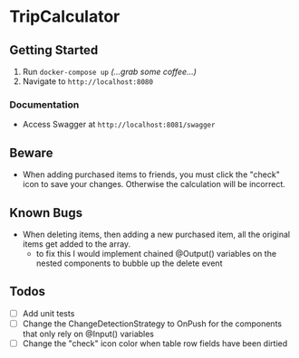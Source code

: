 # TripCalculator

## Getting Started

1. Run `docker-compose up` _(...grab some coffee...)_
2. Navigate to `http://localhost:8080`

### Documentation

- Access Swagger at `http://localhost:8081/swagger`

## Beware

- When adding purchased items to friends, you must click the "check" icon to save your changes. Otherwise the calculation will be incorrect.

## Known Bugs

- When deleting items, then adding a new purchased item, all the original items get added to the array.
  - to fix this I would implement chained @Output() variables on the nested components to bubble up the delete event

## Todos

- [ ] Add unit tests  
- [ ] Change the ChangeDetectionStrategy to OnPush for the components that only rely on @Input() variables  
- [ ] Change the "check" icon color when table row fields have been dirtied  

